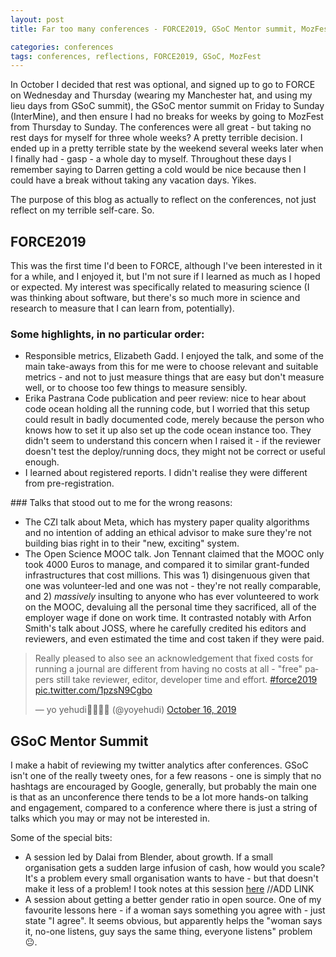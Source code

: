 ```yaml
---
layout: post
title: Far too many conferences - FORCE2019, GSoC Mentor summit, MozFest

categories: conferences
tags: conferences, reflections, FORCE2019, GSoC, MozFest
---
```


In October I decided that rest was optional, and signed up to go to FORCE on Wednesday and Thursday (wearing my Manchester hat, and using my lieu days from GSoC summit), the GSoC mentor summit on Friday to Sunday (InterMine), and then ensure I had no breaks for weeks by going to MozFest from Thursday to Sunday. The conferences were all great - but taking no rest days for myself for three whole weeks? A pretty terrible decision. I ended up in a pretty terrible state by the weekend several weeks later when I finally had - gasp - a whole day to myself. Throughout these days I remember saying to Darren getting a cold would be nice because then I could have a break without taking any vacation days. Yikes.

The purpose of this blog as actually to reflect on the conferences, not just reflect on my terrible self-care. So.

## FORCE2019

This was the first time I'd been to FORCE, although I've been interested in it for a while, and I enjoyed it, but I'm not sure if I learned as much as I hoped or expected. My interest was specifically related to measuring science (I was thinking about software, but there's so much more in science and research to measure that I can learn from, potentially).

### Some highlights, in no particular order:

- Responsible metrics, Elizabeth Gadd. I enjoyed the talk, and some of the main take-aways from this for me were to choose relevant and suitable metrics - and not to just measure things that are easy but don't measure well, or to choose too few things to measure sensibly.
- Erika Pastrana Code publication and peer review: nice to hear about code ocean holding all the running code, but I worried that this setup could result in badly documented code, merely because the person who knows how to set it up also set up the code ocean instance too. They didn't seem to understand this concern when I raised it - if the reviewer doesn't test the deploy/running docs, they might not be correct or useful enough.
- I learned about registered reports. I didn't realise they were different from pre-registration.


### Talks that stood out to me for the wrong reasons:
- The CZI talk about Meta, which has mystery paper quality algorithms and no intention of adding an ethical advisor to make sure they're not building bias right in to their "new, exciting" system.
- The Open Science MOOC talk. Jon Tennant claimed that the MOOC only took 4000 Euros to manage, and compared it to similar grant-funded infrastructures that cost millions. This was 1) disingenuous given that one was volunteer-led and one was not - they're not really comparable, and 2) _massively_ insulting to anyone who has ever volunteered to work on the MOOC, devaluing all the personal time they sacrificed, all of the employer wage if done on work time. It contrasted notably with Arfon Smith's talk about JOSS, where he carefully credited his editors and reviewers, and even estimated the time and cost taken if they were paid.

<blockquote class="twitter-tweet"><p lang="en" dir="ltr">Really pleased to also see an acknowledgement that fixed costs for running a journal are different from having no costs at all - &quot;free&quot; papers still take reviewer, editor, developer time and effort. <a href="https://twitter.com/hashtag/force2019?src=hash&amp;ref_src=twsrc%5Etfw">#force2019</a> <a href="https://t.co/1pzsN9Cgbo">pic.twitter.com/1pzsN9Cgbo</a></p>&mdash; yo yehudi🏳️‍🌈🇪🇺 (@yoyehudi) <a href="https://twitter.com/yoyehudi/status/1184507744289726465?ref_src=twsrc%5Etfw">October 16, 2019</a></blockquote> <script async src="https://platform.twitter.com/widgets.js" charset="utf-8"></script>

## GSoC Mentor Summit

I make a habit of reviewing my twitter analytics after conferences. GSoC isn't one of the really tweety ones, for a few reasons - one is simply that no hashtags are encouraged by Google, generally, but probably the main one is that as an unconference there tends to be a lot more hands-on talking and engagement, compared to a conference where there is just a string of talks which you may or may not be interested in.

Some of the special bits:

- A session led by Dalai from Blender, about growth. If a small organisation gets a sudden large infusion of cash, how would you scale? It's a problem every small organisation wants to have - but that doesn't make it less of a problem! I took notes at this session [here]() //ADD LINK
- A session about getting a better gender ratio in open source. One of my favourite lessons here - if a woman says something you agree with - just state "I agree". It seems obvious, but apparently helps the "woman says it, no-one listens, guy says the same thing, everyone listens" problem 😐.
